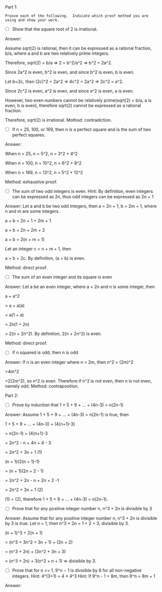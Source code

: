 Part 1:
```
Proove each of the following.  Indicate which proof method you are using and show your work.
```
- [ ]  Show that the square root of 2 is irrational.

Answer:

Assume sqrt(2) is rational, then it can be expressed as a rational fraction, b/a, where a and b are two relatively prime integers.

Therefore, sqrt(2) = b/a   =>   2 = b^2/a^2   =>   b^2 = 2a^2.

Since 2a^2 is even, b^2 is even, and since b^2 is even, b is even.

Let b=2c, then (2c)^2 = 2a^2   => 4c^2 = 2a^2   =>   2c^2 = a^2.

Since 2c^2 is even, a^2 is even, and since a^2 is even, a is even.

However, two even numbers cannot be relatively prime(sqrt(2) = b/a, a is even, b is even), therefore sqrt(2) cannot be expressed as a 
rational fraction.

Therefore, sqrt(2) is irrational. Mothod: contradiction.


- [ ]  If n = 25, 100, or 169, then n is a perfect square and is the sum of two perfect squares.

Answer: 

When n = 25,  n = 5^2,  n = 3^2 + 4^2

When n = 100, n = 10^2, n = 6^2 + 8^2

When n = 169, n = 13^2, n = 5^2 + 12^2

Method: exhaustive proof.


- [ ]  The sum of two odd integers is even.  Hint: By definition, even integers can be expressed as 2n, thus odd integers can be expressed as 2n + 1	

Answer: 
Let a and b be two odd integers, then a = 2n + 1, b = 2m + 1, where n and m are some integers.

a + b = 2n + 1 + 2m + 1

a + b = 2n + 2m + 2

a + b = 2(n + m + 1)

Let an integer c = n + m + 1, then

a + b = 2c. By definition, (a + b) is even.

Method: direct proof.

- [ ]  The sum of an even integer and its square is even

Answer: 
Let a be an even integer, where a = 2n and n is some integer, then

a + a^2

= a + a(a)

= a(1 + a)

= 2n(1 + 2n)

= 2(n + 2n^2). By definition, 2(n + 2n^2) is even.

Method: direct proof. 

- [ ]  If n squared is odd, then n is odd

Answer: 
If n is an even integer where n = 2m, then
n^2 = (2m)^2

=4m^2

=2(2m^2), so n^2 is even. Therefore if n^2 is not even, then n is not even, namely odd.
Method: contraposition.

Part 2:

- [ ] Prove by induction that 1 + 5 + 9 + ... + (4n-3) = n(2n-1)

Answer: 
Assume 1 + 5 + 9 + ... + (4n-3) = n(2n-1) is true, then

1 + 5 + 9 + ... + (4n-3) + (4(n+1)-3)

= n(2n-1) + (4(n+1)-3

= 2n^2 - n + 4n + 4 - 3

= 2n^2 + 3n + 1   (1)

(n + 1)(2(n + 1)-1)

= (n + 1)(2n + 2 - 1)

= 2n^2 + 2n - n + 2n + 2 -1

= 2n^2 + 3n + 1   (2)

(1) = (2), therefore 1 + 5 + 9 + ... + (4n-3) = n(2n-1).


- [ ] Prove that for any positive integer number n, n^3 + 2n is divisible by 3

Answer: 
Assume that for any positive integer number n, n^3 + 2n is divisible by 3 is true.
Let n = 1, then n^3 + 2n = 1 + 2 = 3, divisible by 3.

(n + 1)^3 + 2(n + 1)

= (n^3 + 3n^2 + 3n + 1) + (2n + 2)

= (n^3 + 2n) + (3n^2 + 3n + 3)

= (n^3 + 2n) + 3(n^2 + n + 1)  => divisible by 3.



- [ ] Prove that for n >= 1, 9^n − 1 is divisible by 8 for all non-negative integers. 
Hint: 4^(3+1) = 4 * 4^3
Hint: If 9^n - 1 = 8m, then 9^n = 8m + 1   

Answer: 
